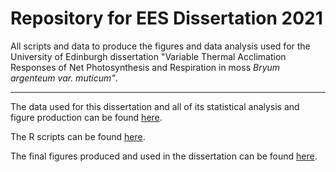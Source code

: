 # Repository for EES Dissertation 2021
All scripts and data to produce the figures and data analysis used for the University of Edinburgh dissertation "Variable Thermal Acclimation Responses of Net Photosynthesis and Respiration in moss *Bryum argenteum var. muticum"*.

----

The data used for this dissertation and all of its statistical analysis and figure production can be found [here](https://github.com/emmagemal/dissertation/tree/main/Data).

The R scripts can be found [here](https://github.com/emmagemal/dissertation/tree/main/R_Scripts).

The final figures produced and used in the dissertation can be found [here](https://github.com/emmagemal/dissertation/tree/main/Figures).
